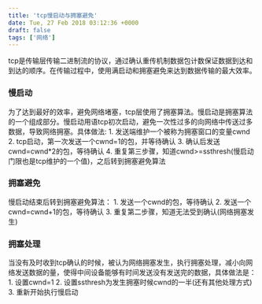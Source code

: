 ```yaml
---
title: 'tcp慢启动与拥塞避免'
date: Tue, 27 Feb 2018 03:12:36 +0000
draft: false
tags: ['网络']
---
```


tcp是传输层传输二进制流的协议，通过确认重传机制数据包计数保证数据到达和到达的顺序。在传输过程中，使用满启动和拥塞避免来达到数据传输的最大效率。

### 慢启动

为了达到最好的效率，避免网络堵塞，tcp层使用了拥塞算法。慢启动是拥塞算法的一个组成部分。慢启动用语tcp初次启动，避免一次性过多的向网络中传送过多数据，导致网络拥塞。具体做法: 1\. 发送端维护一个被称为拥塞窗口的变量cwnd 2. tcp启动，第一次发送一个cwnd=1的包，并等待确认 3. 确认后发送cwnd=cwnd\*2的包，等待确认 4. 重复第三步骤，知道cwnd>=ssthresh(慢启动门限也是tcp维护的一个值)，之后转到拥塞避免算法

### 拥塞避免

慢启动结束后转到拥塞避免算法： 1. 发送一个cwnd的包，等待确认 2. 发送一个cwnd=cwnd+1的包，等待确认 3. 重复第二步骤，知道无法受到确认(网络拥塞发生)

### 拥塞处理

当没有及时收到tcp确认的时候，被认为网络拥塞发生，执行拥塞处理，减小向网络发送数据的量，使得中间设备能够有时间发送没有发送完的数据，具体做法是： 1. 设置cwnd=1 2. 设置ssthresh为发生拥塞时候cwnd的一半(还有其他处理方式) 3. 重新开始执行慢启动